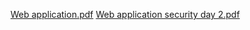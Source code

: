 
[Web application.pdf](https://github.com/fengsujie/web-application-security/files/9434705/Web.application.pdf)
[Web application security day 2.pdf](https://github.com/fengsujie/web-application-security/files/9438257/Web.application.security.day.2.pdf)

